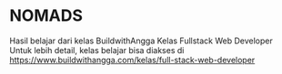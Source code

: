 # NOMADS
Hasil belajar dari kelas BuildwithAngga Kelas Fullstack Web Developer
Untuk lebih detail, kelas belajar bisa diakses di 
https://www.buildwithangga.com/kelas/full-stack-web-developer
